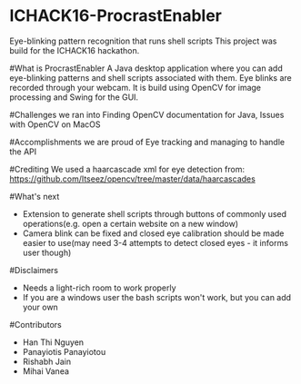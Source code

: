 # ICHACK16-ProcrastEnabler
Eye-blinking pattern recognition that runs shell scripts
This project was build for the ICHACK16 hackathon.

#What is ProcrastEnabler
A Java desktop application where you can add eye-blinking patterns and shell scripts associated with them.
Eye blinks are recorded through your webcam.
It is build using OpenCV for image processing and Swing for the GUI.

#Challenges we ran into
Finding OpenCV documentation for Java, Issues with OpenCV on MacOS

#Accomplishments we are proud of
Eye tracking and managing to handle the API

#Crediting
We used a haarcascade xml for eye detection from:
https://github.com/Itseez/opencv/tree/master/data/haarcascades

#What's next
 - Extension to generate shell scripts through buttons of commonly used operations(e.g. open a certain website on a new window)
 - Camera blink can be fixed and closed eye calibration should be made easier to use(may need 3-4 attempts to detect closed eyes - it informs user though)

#Disclaimers
 - Needs a light-rich room to work properly
 - If you are a windows user the bash scripts won't work, but you can add your own

#Contributors
 - Han Thi Nguyen
 - Panayiotis Panayiotou
 - Rishabh Jain
 - Mihai Vanea
